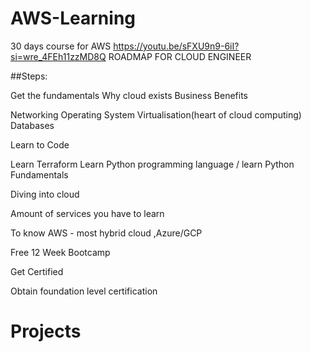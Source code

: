 # AWS-Learning
30 days course for AWS
https://youtu.be/sFXU9n9-6iI?si=wre_4FEh11zzMD8Q 
ROADMAP FOR CLOUD ENGINEER

##Steps:

Get the fundamentals
Why cloud exists
Business Benefits

Networking
Operating System
Virtualisation(heart of cloud computing)
Databases

Learn to Code

Learn Terraform
Learn Python programming language / learn Python Fundamentals

Diving into cloud

Amount of services you have to learn

To know AWS - most hybrid cloud
   ,Azure/GCP

Free 12 Week Bootcamp



Get Certified

Obtain foundation level certification

# Projects

